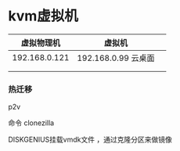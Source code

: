 # kvm虚拟机



| 虚拟物理机    | 虚拟机              |      |
| ------------- | ------------------- | ---- |
| 192.168.0.121 | 192.168.0.99 云桌面 |      |
|               |                     |      |
|               |                     |      |









### 热迁移



p2v



命令 clonezilla

DISKGENIUS挂载vmdk文件 ，通过克隆分区来做镜像





 





































































